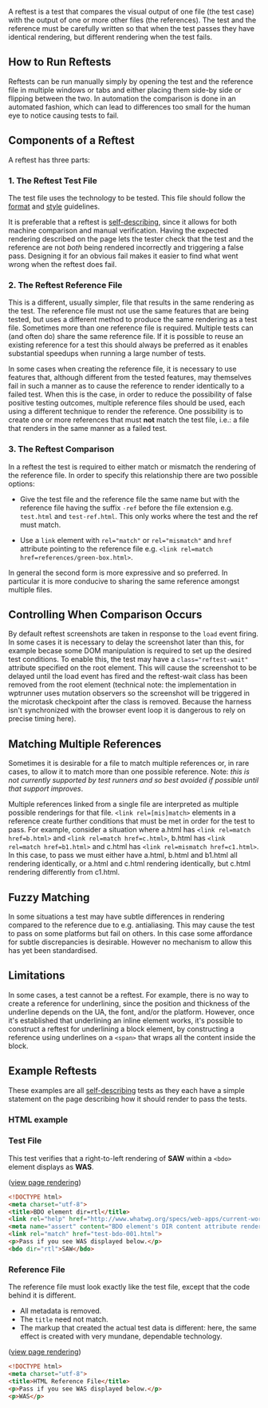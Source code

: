 A reftest is a test that compares the visual output of one file (the
test case) with the output of one or more other files (the
references). The test and the reference must be carefully written so
that when the test passes they have identical rendering, but different
rendering when the test fails.

## How to Run Reftests

Reftests can be run manually simply by opening the test and the
reference file in multiple windows or tabs and either placing them
side-by side or flipping between the two. In automation the comparison
is done in an automated fashion, which can lead to differences too
small for the human eye to notice causing tests to fail.

## Components of a Reftest

A reftest has three parts:

### 1. The Reftest Test File ###

The test file uses the technology to be tested. This file should
follow the [format][format] and [style][style] guidelines.

It is preferable that a reftest is [self-describing][selfdesc],
since it allows for both machine comparison and manual
verification. Having the expected rendering described on the page
lets the tester check that the test and the reference are not
_both_ being rendered incorrectly and triggering a false pass.
Designing it for an obvious fail makes it easier to find what went
wrong when the reftest does fail.

### 2. The Reftest Reference File ###

This is a different, usually simpler, file that results in the same
rendering as the test. The reference file must not use the same
features that are being tested, but uses a different method to
produce the same rendering as a test file. Sometimes more than one
reference file is required. Multiple tests can (and often do) share
the same reference file. If it is possible to reuse an existing
reference for a test this should always be preferred as it enables
substantial speedups when running a large number of tests.

In some cases when creating the reference file, it is necessary to
use features that, although different from the tested features,
may themselves fail in such a manner as to cause the reference to
render identically to a failed test. When this is the case, in
order to reduce the possibility of false positive testing
outcomes, multiple reference files should be used, each using a
different technique to render the reference. One possibility is to
create one or more references that must **not** match the test
file, i.e.: a file that renders in the same manner as a failed
test.

### 3. The Reftest Comparison ###

In a reftest the test is required to either match or mismatch the
rendering of the reference file. In order to specify this
relationship there are two possible options:

* Give the test file and the reference file the same name but with the
  reference file having the suffix `-ref` before the file extension
  e.g. `test.html` and `test-ref.html`. This only works where the test
  and the ref must match.

* Use a `link` element with `rel="match"` or `rel="mismatch"` and
  `href` attribute pointing to the reference file e.g. `<link
  rel=match href=references/green-box.html>`.

In general the second form is more expressive and so preferred. In
particular it is more conducive to sharing the same reference amongst
multiple files.

## Controlling When Comparison Occurs

By default reftest screenshots are taken in response to the `load`
event firing. In some cases it is necessary to delay the screenshot
later than this, for example becase some DOM manipulation is
required to set up the desired test conditions. To enable this, the
test may have a `class="reftest-wait"` attribute specified on the root
element. This will cause the screenshot to be delayed until the load
event has fired and the reftest-wait class has been removed from the
root element (technical note: the implementation in wptrunner uses
mutation observers so the screenshot will be triggered in the
microtask checkpoint after the class is removed. Because the harness
isn't synchronized with the browser event loop it is dangerous to rely
on precise timing here).

## Matching Multiple References

Sometimes it is desirable for a file to match multiple references or,
in rare cases, to allow it to match more than one possible
reference. Note: *this is not currently supported by test runners and
so best avoided if possible until that support improves*.

Multiple references linked from a single file are interpreted as
multiple possible renderings for that file. `<link rel=[mis]match>`
elements in a reference create further conditions that must be met in
order for the test to pass. For example, consider a situation where
a.html has `<link rel=match href=b.html>` and `<link rel=match
href=c.html>`, b.html has `<link rel=match href=b1.html>` and c.html
has `<link rel=mismatch href=c1.html>`. In this case, to pass we must
either have a.html, b.html and b1.html all rendering identically, or
a.html and c.html rendering identically, but c.html rendering
differently from c1.html.

## Fuzzy Matching

In some situations a test may have subtle differences in rendering
compared to the reference due to e.g. antialiasing. This may cause the
test to pass on some platforms but fail on others. In this case some
affordance for subtle discrepancies is desirable. However no mechanism
to allow this has yet been standardised.

## Limitations

In some cases, a test cannot be a reftest. For example, there is no
way to create a reference for underlining, since the position and
thickness of the underline depends on the UA, the font, and/or the
platform. However, once it's established that underlining an inline
element works, it's possible to construct a reftest for underlining
a block element, by constructing a reference using underlines on a
```<span>``` that wraps all the content inside the block.

## Example Reftests

These examples are all [self-describing][selfdesc] tests as they
each have a simple statement on the page describing how it should
render to pass the tests.

### HTML example

### Test File

This test verifies that a right-to-left rendering of **SAW** within a
```<bdo>``` element displays as **WAS**.

([view page rendering][html-reftest-example])

```html
<!DOCTYPE html>
<meta charset="utf-8">
<title>BDO element dir=rtl</title>
<link rel="help" href="http://www.whatwg.org/specs/web-apps/current-work/#the-bdo-element">
<meta name="assert" content="BDO element's DIR content attribute renders corrently given value of 'rtl'.">
<link rel="match" href="test-bdo-001.html">
<p>Pass if you see WAS displayed below.</p>
<bdo dir="rtl">SAW</bdo>
```

### Reference File

The reference file must look exactly like the test file,
except that the code behind it is different.

* All metadata is removed.
* The ```title``` need not match.
* The markup that created the actual test data is
  different: here, the same effect is created with
  very mundane, dependable technology.

([view page rendering][html-reffile-example])

```html
<!DOCTYPE html>
<meta charset="utf-8">
<title>HTML Reference File</title>
<p>Pass if you see WAS displayed below.</p>
<p>WAS</p>
```

[testharness]: ./testharness-documentation.html
[format]: ./test-format-guidelines.html
[style]: ./test-style-guidelines.html
[selfdesc]: ./test-style-guidelines.html#self-describing-tests
[reference-links]: ./test-templates.html#reference-links
[html-reftest-example]: ./html-reftest-example.html
[html-reffile-example]: ./html-reffile-example.html
[css-reftest-example]: http://test.csswg.org/source/css21/borders/border-bottom-applies-to-009.xht
[css-reffile-example]: http://test.csswg.org/source/css21/borders/border-bottom-applies-to-001-ref.xht
[svg-reftest-example]: http://test.csswg.org/source/css-transforms-1/translate/svg-translate-001.html
[svg-reffile-example]: http://test.csswg.org/source/css-transforms-1/translate/reference/svg-translate-ref.html
[indicating-failure]: ./test-style-guidelines.html#failure
